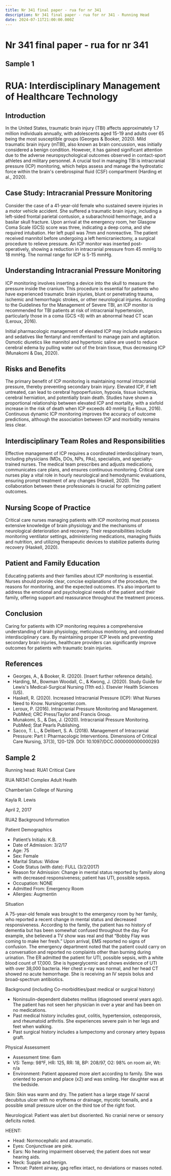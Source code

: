 ```yaml
---
title: Nr 341 final paper - rua for nr 341
description: Nr 341 final paper - rua for nr 341 - Running Head
date: 2024-07-11T21:00:00.000Z
---
```


# Nr 341 final paper - rua for nr 341

## Sample 1

# RUA: Interdisciplinary Management of Healthcare Technology

## Introduction

In the United States, traumatic brain injury (TBI) affects approximately 1.7 million individuals annually, with adolescents aged 15-19 and adults over 65 being the most susceptible groups (Georges & Booker, 2020). Mild traumatic brain injury (mTBI), also known as brain concussion, was initially considered a benign condition. However, it has gained significant attention due to the adverse neuropsychological outcomes observed in contact-sport athletes and military personnel. A crucial tool in managing TBI is intracranial pressure (ICP) monitoring, which helps assess and manage the hydrostatic force within the brain's cerebrospinal fluid (CSF) compartment (Harding et al., 2020).

## Case Study: Intracranial Pressure Monitoring

Consider the case of a 41-year-old female who sustained severe injuries in a motor vehicle accident. She suffered a traumatic brain injury, including a left-sided frontal parietal contusion, a subarachnoid hemorrhage, and a basilar skull fracture. Upon arrival at the emergency room, her Glasgow Coma Scale (GCS) score was three, indicating a deep coma, and she required intubation. Her left pupil was 7mm and nonreactive. The patient received mannitol before undergoing a left hemicraniectomy, a surgical procedure to relieve pressure. An ICP monitor was inserted post-operatively, showing a reduction in intracranial pressure from 45 mmHg to 18 mmHg. The normal range for ICP is 5-15 mmHg.

## Understanding Intracranial Pressure Monitoring

ICP monitoring involves inserting a device into the skull to measure the pressure inside the cranium. This procedure is essential for patients who have experienced traumatic brain injuries, blunt or penetrating trauma, ischemic and hemorrhagic strokes, or other neurological injuries. According to the Guidelines for the Management of Severe TBI, an ICP monitor is recommended for TBI patients at risk of intracranial hypertension, particularly those in a coma (GCS \<8) with an abnormal head CT scan (Leroux, 2016).

Initial pharmacologic management of elevated ICP may include analgesics and sedatives like fentanyl and remifentanil to manage pain and agitation. Osmotic diuretics like mannitol and hypertonic saline are used to reduce cerebral edema by pulling water out of the brain tissue, thus decreasing ICP (Munakomi & Das, 2020).

## Risks and Benefits

The primary benefit of ICP monitoring is maintaining normal intracranial pressure, thereby preventing secondary brain injury. Elevated ICP, if left untreated, can lead to cerebral hypoperfusion, hypoxia, tissue ischemia, cerebral herniation, and potentially brain death. Studies have shown a proportional relationship between elevated ICP and mortality, with a sixfold increase in the risk of death when ICP exceeds 40 mmHg (Le Roux, 2016). Continuous dynamic ICP monitoring improves the accuracy of outcome predictions, although the association between ICP and morbidity remains less clear.

## Interdisciplinary Team Roles and Responsibilities

Effective management of ICP requires a coordinated interdisciplinary team, including physicians (MDs, DOs, NPs, PAs), specialists, and specialty-trained nurses. The medical team prescribes and adjusts medications, communicates care plans, and ensures continuous monitoring. Critical care nurses play a vital role in hourly neurological and hemodynamic evaluations, ensuring prompt treatment of any changes (Haskell, 2020). The collaboration between these professionals is crucial for optimizing patient outcomes.

## Nursing Scope of Practice

Critical care nurses managing patients with ICP monitoring must possess extensive knowledge of brain physiology and the mechanisms of neurological deterioration and recovery. Their responsibilities include monitoring ventilator settings, administering medications, managing fluids and nutrition, and utilizing therapeutic devices to stabilize patients during recovery (Haskell, 2020).

## Patient and Family Education

Educating patients and their families about ICP monitoring is essential. Nurses should provide clear, concise explanations of the procedure, the reasons for monitoring, and the expected outcomes. It's also important to address the emotional and psychological needs of the patient and their family, offering support and reassurance throughout the treatment process.

## Conclusion

Caring for patients with ICP monitoring requires a comprehensive understanding of brain physiology, meticulous monitoring, and coordinated interdisciplinary care. By maintaining proper ICP levels and preventing secondary brain injuries, healthcare providers can significantly improve outcomes for patients with traumatic brain injuries.

## References

* Georges, A., & Booker, R. (2020). \[Insert further reference details].
* Harding, M., Bowman Woodall, C., & Kwong, J. (2020). Study Guide for Lewis's Medical-Surgical Nursing (11th ed.). Elsevier Health Sciences (US).
* Haskell, R. (2020). Increased Intracranial Pressure (ICP): What Nurses Need to Know. Nursingcenter.com.
* Leroux, P. (2016). Intracranial Pressure Monitoring and Management. PubMed; CRC Press/Taylor and Francis Group.
* Munakomi, S., & Das, J. (2020). Intracranial Pressure Monitoring. PubMed; Stat Pearls Publishing.
* Sacco, T. L., & Delibert, S. A. (2018). Management of Intracranial Pressure: Part I: Pharmacologic Interventions. Dimensions of Critical Care Nursing, 37(3), 120-129. DOI: 10.1097/DCC.0000000000000293

## Sample 2

Running head: RUA1 Critical Care

RUA NR341 Complex Adult Health

Chamberlain College of Nursing

Kayla R. Lewis

April 2, 2017

RUA2 Background Information

Patient Demographics

* Patient’s Initials: K.B.
* Date of Admission: 3/2/17
* Age: 75
* Sex: Female
* Marital Status: Widow
* Code Status (with date): FULL (3/2/2017)
* Reason for Admission: Change in mental status reported by family along with decreased responsiveness; patient has UTI, possible sepsis.
* Occupation: NONE
* Admitted From: Emergency Room
* Allergies: Augmentin

Situation

A 75-year-old female was brought to the emergency room by her family, who reported a recent change in mental status and decreased responsiveness. According to the family, the patient has no history of dementia but has been somewhat confused throughout the day. For example, she believed a TV show was real and that “Bobby Flay was coming to make her fresh.” Upon arrival, EMS reported no signs of confusion. The emergency department noted that the patient could carry on a conversation and reported no complaints other than burning during urination. The ER admitted the patient for UTI, possible sepsis, with a white blood count of 17,000. She is hyperglycemic and shows evidence of UTI with over 38,000 bacteria. Her chest x-ray was normal, and her head CT showed no acute hemorrhage. She is receiving an IV sepsis bolus and broad-spectrum antibiotics.

Background (including Co-morbidities/past medical or surgical history)

* Noninsulin-dependent diabetes mellitus (diagnosed several years ago). The patient has not seen her physician in over a year and has been on no medications.
* Past medical history includes gout, colitis, hypertension, osteoporosis, and rheumatoid arthritis. She experiences severe pain in her legs and feet when walking.
* Past surgical history includes a lumpectomy and coronary artery bypass graft.

Physical Assessment

* Assessment time: 6am
* VS: Temp: 98°F, HR: 125, RR: 18, BP: 208/97, O2: 98% on room air, Wt: n/a
* Environment: Patient appeared more alert according to family. She was oriented to person and place (x2) and was smiling. Her daughter was at the bedside.

Skin: Skin was warm and dry. The patient has a large stage IV sacral decubitus ulcer with no erythema or drainage, mycotic toenails, and a possible small pressure ulcer on the third toe of the right foot.

Neurological: Patient was alert but disoriented. No cranial nerve or sensory deficits noted.

HEENT:

* Head: Normocephalic and atraumatic.
* Eyes: Conjunctivae are pink.
* Ears: No hearing impairment observed; the patient does not wear hearing aids.
* Neck: Supple and benign.
* Throat: Patent airway, gag reflex intact, no deviations or masses noted.


